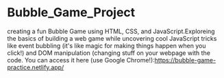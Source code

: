 # Bubble_Game_Project
 creating a fun Bubble Game using HTML, CSS, and JavaScript.Exploreing the basics of building a web game while uncovering cool JavaScript tricks like event bubbling (it's like magic for making things happen when you click!) and DOM manipulation (changing stuff on your webpage with the code. You can access it here (use Google Chrome!):https://bubble-game-practice.netlify.app/ 
